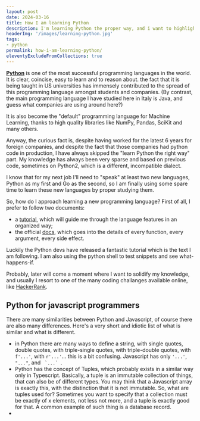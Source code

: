 ```yaml
---
layout: post
date: 2024-03-16
title: How I am learning Python
description: I'm learning Python the proper way, and i want to highlight the differences and the similarities with Javascript.
headerImg: '/images/learning-python.jpg'
tags:
- python
permalink: how-i-am-learning-python/
eleventyExcludeFromCollections: true
---
```


[**Python**](https://docs.python.org/) is one of the most successful programming languages in the world. It is clear, coincise, easy to learn and to reason about. the fact that it is being taught in US universities has immensely contributed to the spread of this programming language amongst students and companies. (By contrast, the main programming language I have studied here in Italy is Java, and guess what companies are using around here?)

It is also become the "default" programming language for Machine Learning, thanks to high quality libraries like NumPy, Pandas, SciKit and many others.

Anyway, the curious fact is, despite having worked for the latest 6 years for foreign companies, and despite the fact that those companies had python code in production, I have always skipped the "learn Python the right way" part. My knowledge has always been very sparse and based on previous code, sometimes on Python2, which is a different, incompatible dialect.

I know that for my next job I'll need to "speak" at least two new languages, Python as my first and Go as the second, so I am finally using some spare time to learn these new languages by proper studying them.

So, how do I approach learning a new programming language? First of all, I prefer to follow two documents:

- a [tutorial](https://docs.python.org/3/tutorial/), which will guide me through the language features in an organized way;
- the official [docs](https://docs.python.org/3/index.html), which goes into the details of every function, every argument, every side effect.

Luckily the Python devs have released a fantastic tutorial which is the text I am following. I am also using the python shell to test snippets and see what-happens-if.

Probably, later will come a moment where I want to solidify my knowledge, and usually I resort to one of the many coding challanges available online, like [HackerRank](https://www.hackerrank.com/).

## Python for javascript programmers

There are many similarities between Python and Javascript, of course there are also many differences. Here's a very short and idiotic list of what is similar and what is different.

- in Python there are many ways to define a string, with single quotes, double quotes, with triple-single quotes, with triple-double quotes, with `f'...'`, with `r'...'`... this is a bit confusing. Javascript has only `'...'`, `"..."`, and `` `...` ``.
- Python has the concept of Tuples, which probably exists in a similar way only in Typescript. Basically, a tuple is an immutable collection of things, that can also be of different types. You may think that a Javascript array is exactly this, with the distinction that it is not immutable. So, what are tuples used for? Sometimes you want to specify that a collection must be exactly of x elements, not less not more, and a tuple is exactly good for that. A common example of such thing is a database record.
- 